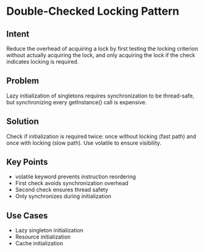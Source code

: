 # Double-Checked Locking Pattern

## Intent
Reduce the overhead of acquiring a lock by first testing the locking criterion without actually acquiring the lock, and only acquiring the lock if the check indicates locking is required.

## Problem
Lazy initialization of singletons requires synchronization to be thread-safe, but synchronizing every getInstance() call is expensive.

## Solution
Check if initialization is required twice: once without locking (fast path) and once with locking (slow path). Use volatile to ensure visibility.

## Key Points
- volatile keyword prevents instruction reordering
- First check avoids synchronization overhead
- Second check ensures thread safety
- Only synchronizes during initialization

## Use Cases
- Lazy singleton initialization
- Resource initialization
- Cache initialization
